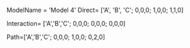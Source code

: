 ModelName = 'Model 4'
Direct=
	['A', 'B', 'C';
	0,0,0;
	1,0,0;
	1,1,0]

Interaction=
	['A','B','C';
	0,0,0;
	0,0,0;
	0,0,0]

Path=['A','B','C';
	0,0,0;
	1,0,0;
	0,2,0]

	
